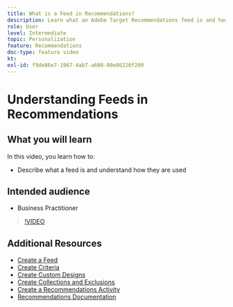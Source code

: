```yaml
---
title: What is a Feed in Recommendations?
description: Learn what an Adobe Target Recommendations feed is and how it is used
role: User
level: Intermediate
topic: Personalization
feature: Recommendations
doc-type: feature video
kt:
exl-id: f9de86e7-1967-4ab7-a600-00e86220f209
---
```

# Understanding Feeds in Recommendations

## What you will learn

In this video, you learn how to:

* Describe what a feed is and understand how they are used

## Intended audience

* Business Practitioner

>[!VIDEO](https://video.tv.adobe.com/v/27695?quality=12)

## Additional Resources

* [Create a Feed](create-a-feed.md)
* [Create Criteria](create-criteria.md)
* [Create Custom Designs](create-custom-designs.md)
* [Create Collections and Exclusions](create-collections-and-exclusions.md)
* [Create a Recommendations Activity](create-a-recommendations-activity.md)
* [Recommendations Documentation](https://experienceleague.adobe.com/docs/target/using/recommendations/recommendations.html?lang=en)
